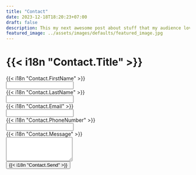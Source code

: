 ```yaml
---
title: "Contact"
date: 2023-12-18T18:20:23+07:00
draft: false
description: This my next awesome post about stuff that my audience love to read.
featured_image: ../assets/images/defaults/featured_image.jpg
---
```


# {{< i18n "Contact.Title" >}}

<form action="#" method="POST" class="">
  <div class="">
    <div class="grid grid-cols-1 gap-x-8 gap-y-6 sm:grid-cols-2">
      <div>
        <label for="first-name" class="block text-sm font-semibold leading-6 text-white">{{< i18n "Contact.FirstName" >}}</label>
        <div class="mt-2.5">
          <input type="text" name="first-name" id="first-name" autocomplete="given-name" class="block w-full rounded-md border-0 bg-white/5 px-3.5 py-2 text-white shadow-sm ring-1 ring-inset ring-white/10 focus:ring-2 focus:ring-inset focus:ring-indigo-500 sm:text-sm sm:leading-6">
        </div>
      </div>
      <div>
        <label for="last-name" class="block text-sm font-semibold leading-6 text-white">{{< i18n "Contact.LastName" >}}</label>
        <div class="mt-2.5">
          <input type="text" name="last-name" id="last-name" autocomplete="family-name" class="block w-full rounded-md border-0 bg-white/5 px-3.5 py-2 text-white shadow-sm ring-1 ring-inset ring-white/10 focus:ring-2 focus:ring-inset focus:ring-indigo-500 sm:text-sm sm:leading-6">
        </div>
      </div>
      <div class="sm:col-span-2">
        <label for="email" class="block text-sm font-semibold leading-6 text-white">{{< i18n "Contact.Email" >}}</label>
        <div class="mt-2.5">
          <input type="email" name="email" id="email" autocomplete="email" class="block w-full rounded-md border-0 bg-white/5 px-3.5 py-2 text-white shadow-sm ring-1 ring-inset ring-white/10 focus:ring-2 focus:ring-inset focus:ring-indigo-500 sm:text-sm sm:leading-6">
        </div>
      </div>
      <div class="sm:col-span-2">
        <label for="phone-number" class="block text-sm font-semibold leading-6 text-white">{{< i18n "Contact.PhoneNumber" >}}</label>
        <div class="mt-2.5">
          <input type="tel" name="phone-number" id="phone-number" autocomplete="tel" class="block w-full rounded-md border-0 bg-white/5 px-3.5 py-2 text-white shadow-sm ring-1 ring-inset ring-white/10 focus:ring-2 focus:ring-inset focus:ring-indigo-500 sm:text-sm sm:leading-6">
        </div>
      </div>
      <div class="sm:col-span-2">
        <label for="message" class="block text-sm font-semibold leading-6 text-white">{{< i18n "Contact.Message" >}}</label>
        <div class="mt-2.5">
          <textarea name="message" id="message" rows="4" class="block w-full rounded-md border-0 bg-white/5 px-3.5 py-2 text-white shadow-sm ring-1 ring-inset ring-white/10 focus:ring-2 focus:ring-inset focus:ring-indigo-500 sm:text-sm sm:leading-6"></textarea>
        </div>
      </div>
    </div>
    <div class="mt-8 flex justify-end grid grid-cols-1 gap-x-8 gap-y-6 sm:grid-cols-2">
      <button type="submit" class="sm:col-span-2 rounded-md bg-indigo-500 px-3.5 py-2.5 text-center text-sm font-semibold text-white shadow-sm hover:bg-indigo-400 focus-visible:outline focus-visible:outline-2 focus-visible:outline-offset-2 focus-visible:outline-indigo-500">{{< i18n "Contact.Send" >}}</button>
    </div>
  </div>
</form>
